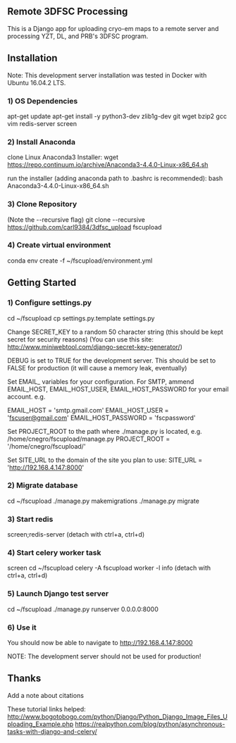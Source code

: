 ## Remote 3DFSC Processing


This is a Django app for uploading cryo-em maps to a remote server and processing YZT, DL, and PRB's 3DFSC program.


## Installation

Note: This development server installation was tested in Docker with Ubuntu 16.04.2 LTS.

### 1) OS Dependencies
apt-get update
apt-get install -y python3-dev zlib1g-dev git wget bzip2 gcc vim redis-server screen
### 2) Install Anaconda
clone Linux Anaconda3 Installer:
wget https://repo.continuum.io/archive/Anaconda3-4.4.0-Linux-x86_64.sh

run the installer (adding anaconda path to .bashrc is recommended):
bash Anaconda3-4.4.0-Linux-x86_64.sh

### 3) Clone Repository
(Note the --recursive flag)
git clone --recursive https://github.com/carl9384/3dfsc_upload fscupload

### 4) Create virtual environment
conda env create -f ~/fscupload/environment.yml

## Getting Started

### 1) Configure settings.py
cd ~/fscupload
cp settings.py.template settings.py

Change SECRET_KEY to a random 50 character string (this should be kept secret for security reasons)
(You can use this site: http://www.miniwebtool.com/django-secret-key-generator/)

DEBUG is set to TRUE for the development server. This should be set to FALSE for production (it will cause a memory leak, eventually)

Set EMAIL_ variables for your configuration. For SMTP, ammend EMAIL_HOST, EMAIL_HOST_USER, EMAIL_HOST_PASSWORD for your email account.
e.g.

EMAIL_HOST = 'smtp.gmail.com'
EMAIL_HOST_USER = 'fscuser@gmail.com'
EMAIL_HOST_PASSWORD = 'fscpassword'

Set PROJECT_ROOT to the path where ./manage.py is located, e.g. /home/cnegro/fscupload/manage.py
PROJECT_ROOT = '/home/cnegro/fscupload/'

Set SITE_URL to the domain of the site you plan to use:
SITE_URL = 'http://192.168.4.147:8000'

### 2) Migrate database
cd ~/fscupload
./manage.py makemigrations
./manage.py migrate

### 3) Start redis
screen;redis-server (detach with ctrl+a, ctrl+d)

### 4) Start celery worker task
screen
cd ~/fscupload
celery -A fscupload worker -l info
(detach with ctrl+a, ctrl+d)

### 5) Launch Django test server

cd ~/fscupload
./manage.py runserver 0.0.0.0:8000

### 6) Use it
You should now be able to navigate to http://192.168.4.147:8000

NOTE: The development server should not be used for production!

## Thanks

Add a note about citations

These tutorial links helped:
http://www.bogotobogo.com/python/Django/Python_Django_Image_Files_Uploading_Example.php
https://realpython.com/blog/python/asynchronous-tasks-with-django-and-celery/

